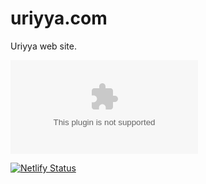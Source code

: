 # uriyya.com

Uriyya web site.

[![Build Status](https://bhbarquero.visualstudio.com/Uriyya/_apis/build/status/hernandezbb.uriyya.com?branchName=master)](https://bhbarquero.visualstudio.com/Uriyya/_build/latest?definitionId=2&branchName=master)

[![Netlify Status](https://api.netlify.com/api/v1/badges/7abcd9b4-c546-496e-998b-3a898ad5694a/deploy-status)](https://app.netlify.com/sites/uriyyasite/deploys)